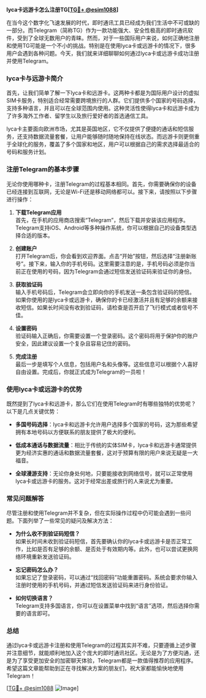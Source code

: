 **lyca卡远游卡怎么注册TG[[TG💪+ @esim1088](https://t.me/s/esim1088)]**

在当今这个数字化飞速发展的时代，即时通讯工具已经成为我们生活中不可或缺的一部分。而Telegram（简称TG）作为一款功能强大、安全性极高的即时通讯软件，受到了全球无数用户的青睐。然而，对于一些国际用户来说，如何正确地注册和使用TG可能是一个不小的挑战。特别是在使用lyca卡或远游卡的情况下，很多用户会遇到各种问题。今天，我们就来详细聊聊如何通过lyca卡或远游卡成功注册并使用Telegram。

### lyca卡与远游卡简介

首先，让我们简单了解一下lyca卡和远游卡。这两种卡都是为国际用户设计的虚拟SIM卡服务，特别适合经常需要跨境旅行的人群。它们提供多个国家的号码选择，支持多种语言，并且可以在全球范围内使用。这种灵活性使得lyca卡和远游卡成为了许多海外工作者、留学生以及旅行爱好者的首选通信工具。

lyca卡主要面向欧洲市场，尤其是英国地区，它不仅提供了便捷的通话和短信服务，还支持数据流量套餐，让用户能够随时随地保持在线状态。而远游卡则更侧重于全球化的服务，覆盖了多个国家和地区，用户可以根据自己的需求选择最适合的号码和服务计划。

### 注册Telegram的基本步骤

无论你使用哪种卡，注册Telegram的过程基本相同。首先，你需要确保你的设备已经连接到互联网，无论是Wi-Fi还是移动网络都可以。接下来，请按照以下步骤进行操作：

1. **下载Telegram应用**  
   首先，在手机的应用商店搜索“Telegram”，然后下载并安装该应用程序。Telegram支持iOS、Android等多种操作系统，你可以根据自己的设备类型选择合适的版本。

2. **创建账户**  
   打开Telegram后，你会看到欢迎界面。点击“开始”按钮，然后选择“注册新账号”。接下来，输入你的手机号码。这里需要注意的是，手机号码必须是你当前正在使用的号码，因为Telegram会通过短信发送验证码来验证你的身份。

3. **获取验证码**  
   输入手机号码后，Telegram会立即向你的手机发送一条包含验证码的短信。如果你使用的是lyca卡或远游卡，确保你的卡已经激活并且有足够的余额来接收短信。如果长时间没有收到验证码，请检查是否开启了飞行模式或者信号不佳。

4. **设置密码**  
   验证码输入正确后，你需要设置一个登录密码。这个密码将用于保护你的账户安全，因此建议设置一个复杂且容易记住的密码。

5. **完成注册**  
   最后一步是填写个人信息，包括用户名和头像等。这些信息可以根据个人喜好自由设置。完成后，你就正式成为Telegram的一员啦！

### 使用lyca卡或远游卡的优势

既然提到了lyca卡和远游卡，那么它们在使用Telegram时有哪些独特的优势呢？以下是几点关键优势：

- **多国号码选择**：lyca卡和远游卡允许用户选择多个国家的号码，这为那些希望拥有本地号码以方便联系的朋友提供了极大的便利。
  
- **低成本通话与数据流量**：相比于传统的实体SIM卡，lyca卡和远游卡通常提供更为经济实惠的通话和数据流量套餐，这对于预算有限的用户来说无疑是一大福音。

- **全球漫游支持**：无论你身处何地，只要能接收到网络信号，就可以正常使用lyca卡或远游卡的服务。这对于经常出差或旅行的人来说尤为重要。

### 常见问题解答

尽管注册和使用Telegram并不复杂，但在实际操作过程中仍可能会遇到一些问题。下面列举了一些常见的疑问及解决方法：

- **为什么收不到验证码短信？**  
  如果长时间未收到验证码短信，首先要确认你的lyca卡或远游卡是否正常工作，比如是否有足够的余额、是否处于有效期内等。此外，也可以尝试更换网络环境重新发送验证码。

- **忘记密码怎么办？**  
  如果忘记了登录密码，可以通过“找回密码”功能重置密码。系统会要求你输入注册时使用的手机号码，并通过短信发送验证码来进行身份验证。

- **如何切换语言？**  
  Telegram支持多国语言，你可以在设置菜单中找到“语言”选项，然后选择你需要的语言即可。

### 总结

通过lyca卡或远游卡注册和使用Telegram的过程其实并不难，只要遵循上述步骤并注意细节，就能顺利地加入这个庞大的即时通讯社区。无论是为了方便沟通，还是为了享受更加安全的加密聊天体验，Telegram都是一款值得推荐的应用程序。希望这篇文章能帮助到正在寻找解决方案的朋友们，祝大家都能愉快地使用Telegram！

[[TG💪+ @esim1088](https://t.me/s/esim1088) ![Image](https://i.postimg.cc/4NQfJmqS/Snipaste-2025-05-13-00-14-12.png)]
